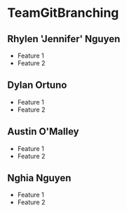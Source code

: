 # TeamGitBranching

## Rhylen 'Jennifer' Nguyen
 - Feature 1
 - Feature 2

## Dylan Ortuno
 - Feature 1
 - Feature 2

## Austin O'Malley
- Feature 1
- Feature 2

## Nghia Nguyen
- Feature 1
- Feature 2
